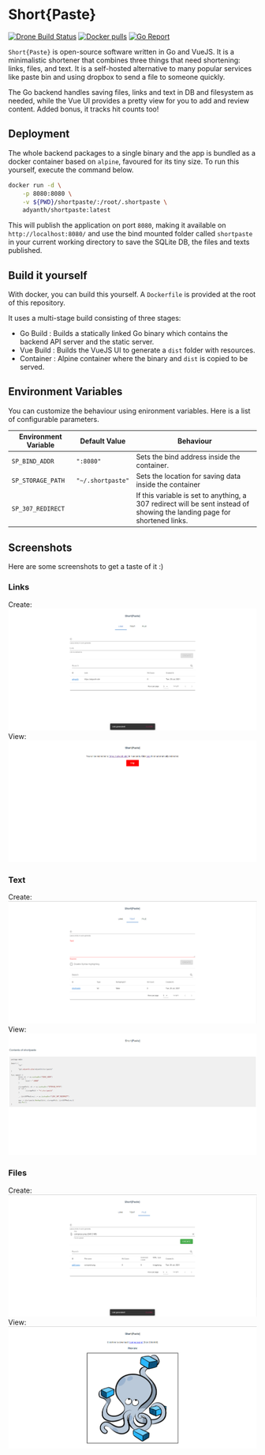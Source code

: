# Short{Paste}

[![Drone Build Status](https://drone.adyanth.site/api/badges/adyanth/shortpaste/status.svg)](https://drone.adyanth.site/adyanth/shortpaste)
[![Docker pulls](https://img.shields.io/docker/pulls/adyanth/shortpaste.svg)](https://hub.docker.com/r/adyanth/shortpaste)
[![Go Report](https://goreportcard.com/badge/git.adyanth.site/adyanth/shortpaste)](https://goreportcard.com/report/git.adyanth.site/adyanth/shortpaste)

`Short{Paste}` is open-source software written in Go and VueJS. It is a minimalistic shortener that combines three things that need shortening: links, files, and text. It is a self-hosted alternative to many popular services like paste bin and using dropbox to send a file to someone quickly.

The Go backend handles saving files, links and text in DB and filesystem as needed, while the Vue UI provides a pretty view for you to add and review content. Added bonus, it tracks hit counts too!

## Deployment

The whole backend packages to a single binary and the app is bundled as a docker container based on `alpine`, favoured for its tiny size. To run this yourself, execute the command below.

```bash
docker run -d \
    -p 8080:8080 \
    -v ${PWD}/shortpaste/:/root/.shortpaste \
    adyanth/shortpaste:latest
```

This will publish the application on port `8080`, making it available on `http://localhost:8080/` and use the bind mounted folder called `shortpaste` in your current working directory to save the SQLite DB, the files and texts published.

## Build it yourself

With docker, you can build this yourself. A `Dockerfile` is provided at the root of this repository.

It uses a multi-stage build consisting of three stages:

- Go Build  : Builds a statically linked Go binary which contains the backend API server and the static server.
- Vue Build : Builds the VueJS UI to generate a `dist` folder with resources.
- Container : Alpine container where the binary and `dist` is copied to be served.

## Environment Variables

You can customize the behaviour using enironment variables. Here is a list of configurable parameters.

| Environment Variable | Default Value     | Behaviour                                                                                                                 |
| -------------------- | ----------------- | ------------------------------------------------------------------------------------------------------------------------- |
| `SP_BIND_ADDR`       | `":8080"`         | Sets the bind address inside the container.                                                                               |
| `SP_STORAGE_PATH`    | `"~/.shortpaste"` | Sets the location for saving data inside the container                                                                    |
| `SP_307_REDIRECT`    |                   | If this variable is set to anything, a 307 redirect will be sent instead of showing the landing page for shortened links. |

## Screenshots

Here are some screenshots to get a taste of it :)

### Links

Create:
![Link Upload](images/link.png)
View:
![Link View](images/link_link.png)

### Text

Create:
![Text Upload](images/text.png)
View:
![Text View](images/text_link.png)

### Files

Create:
![File Upload](images/file.png)
View:
![File View](images/file_link.png)
